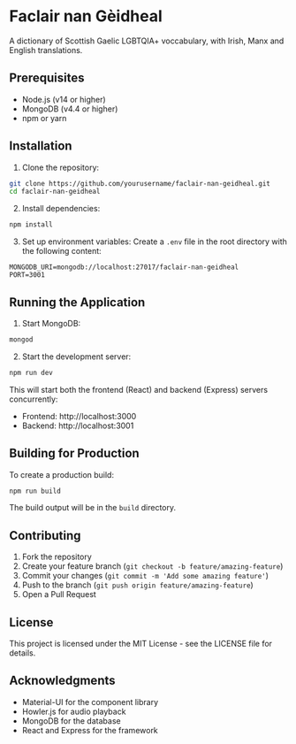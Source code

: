 # Faclair nan Gèidheal

A dictionary of Scottish Gaelic LGBTQIA+ voccabulary, with Irish, Manx and English translations.

## Prerequisites

- Node.js (v14 or higher)
- MongoDB (v4.4 or higher)
- npm or yarn

## Installation

1. Clone the repository:
```bash
git clone https://github.com/yourusername/faclair-nan-geidheal.git
cd faclair-nan-geidheal
```

2. Install dependencies:
```bash
npm install
```

3. Set up environment variables:
Create a `.env` file in the root directory with the following content:
```
MONGODB_URI=mongodb://localhost:27017/faclair-nan-geidheal
PORT=3001
```

## Running the Application

1. Start MongoDB:
```bash
mongod
```

2. Start the development server:
```bash
npm run dev
```

This will start both the frontend (React) and backend (Express) servers concurrently:
- Frontend: http://localhost:3000
- Backend: http://localhost:3001

## Building for Production

To create a production build:

```bash
npm run build
```

The build output will be in the `build` directory.

## Contributing

1. Fork the repository
2. Create your feature branch (`git checkout -b feature/amazing-feature`)
3. Commit your changes (`git commit -m 'Add some amazing feature'`)
4. Push to the branch (`git push origin feature/amazing-feature`)
5. Open a Pull Request

## License

This project is licensed under the MIT License - see the LICENSE file for details.

## Acknowledgments

- Material-UI for the component library
- Howler.js for audio playback
- MongoDB for the database
- React and Express for the framework
